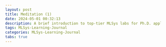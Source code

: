 ```yaml
---
layout: post
title: Meditation (1)
date: 2024-05-01 00:32:13
description: A brief introduction to top-tier MLSys labs for Ph.D. applicants.
tags: MLSys-Learning-Journal
categories: MLSys-Learning-Journal
tabs: true
---
```

